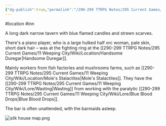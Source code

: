 ```yaml
---
{"dg-publish":true,"permalink":"/290-299 TTRPG Notes/295 Current Games/11 Weeping City/Wiki/Location/Silk House/"}
---
```



#location #inn 

A long dark narrow tavern with blue flamed candles and strewn scarves.

There's a piano player, who is a large hulked half orc woman, pale skin, short dark hair – was at the fighting ring at the [[290-299 TTRPG Notes/295 Current Games/11 Weeping City/Wiki/Location/Handsome Duregar\|Handsome Duregar]].

Mainly workers from fish factories and mushrooms farms, such as [[290-299 TTRPG Notes/295 Current Games/11 Weeping City/Wiki/Location/Mole's Stalactites\|Mole's Stalactites]].
They have the [[290-299 TTRPG Notes/295 Current Games/11 Weeping City/Wiki/Lore/Wasting\|Wasting]] from working with the paralytic [[290-299 TTRPG Notes/295 Current Games/11 Weeping City/Wiki/Lore/Blue Blood Drops\|Blue Blood Drops]].

The bar is often unattended, with the barmaids asleep.

![silk house map.png](/img/user/290-299%20TTRPG%20Notes/295%20Current%20Games/11%20Weeping%20City/Attachments/silk%20house%20map.png)